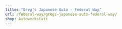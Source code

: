 ```yaml
---
title: "Greg's Japanese Auto - Federal Way"
url: /federal-way/gregs-japanese-auto-federal-way/
shop: Autowerkstatt
---
```

